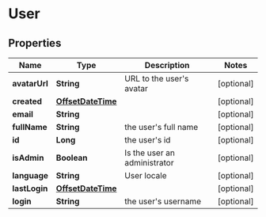
# User

## Properties
Name | Type | Description | Notes
------------ | ------------- | ------------- | -------------
**avatarUrl** | **String** | URL to the user&#39;s avatar |  [optional]
**created** | [**OffsetDateTime**](OffsetDateTime.md) |  |  [optional]
**email** | **String** |  |  [optional]
**fullName** | **String** | the user&#39;s full name |  [optional]
**id** | **Long** | the user&#39;s id |  [optional]
**isAdmin** | **Boolean** | Is the user an administrator |  [optional]
**language** | **String** | User locale |  [optional]
**lastLogin** | [**OffsetDateTime**](OffsetDateTime.md) |  |  [optional]
**login** | **String** | the user&#39;s username |  [optional]



